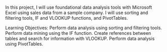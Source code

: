 In this project, I will use foundational data analysis tools with Microsoft Excel using sales data from a sample company. 
I will use sorting and filtering tools, IF and VLOOKUP functions, and PivotTables.

Learning Objectives:
Perform data analysis using sorting and filtering tools.
Perform data mining using the IF function.
Create references between tables and search for information with VLOOKUP.
Perform data analysis using PivotTables.

